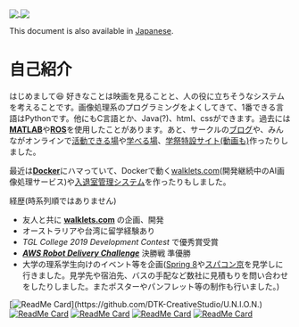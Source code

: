 <a href="https://github.com/anuraghazra/github-readme-stats">
  <img align="center" src="https://github-readme-stats.vercel.app/api/top-langs/?username=yusuke-1105&show_icons=true&hide_border=truecount_private=true&title_color=333333&text_color=000000&bg_color=45,EEFFFF,BAD3FF" />
</a>
<a href="https://github.com/anuraghazra/github-readme-stats">
  <img align="center" src="https://github-readme-stats.vercel.app/api?username=yusuke-1105&count_private=true&show_icons=true&show_icons=true&hide_border=true&cache_seconds=10000&&title_color=333333&text_color=&bg_color=-15,C2EEFF,FFDDFF&line_height=27" />
</a>  

This document is also available in [Japanese](https://github.com/yusuke-1105/yusuke-1105/blob/main/README_ja.md).  

# 自己紹介  
はじめまして😆
好きなことは映画を見ることと、人の役に立ちそうなシステムを考えることです。画像処理系のプログラミングをよくしてきて、1番できる言語はPythonです。他にもC言語とか、Java(?)、html、cssができます。過去には[**MATLAB**](https://www.mathworks.com/products/matlab.html)や[**ROS**](http://wiki.ros.org/Documentation)を使用したことがあります。あと、サークルの[ブログ](https://kuclubdtk.hateblo.jp)や、みんながオンラインで[活動できる場](https://github.com/DTK-CreativeStudio)や[学べる場](https://github.com/DTK-CreativeStudio/Course)、[学祭特設サイト(動画も)](https://kudtk844412490.wordpress.com)作ったりしました。

最近は[**Docker**](https://www.docker.com)にハマっていて、Dockerで動く[walklets.com](walklets.com)(開発継続中のAI画像処理サービス)や[入退室管理システム](https://github.com/DTK-CreativeStudio/U.N.I.O.N.)を作ったりもしました。


経歴(時系列順ではありません)
- 友人と共に [**walklets.com**](walklets.com) の企画、開発
- オーストラリアや台湾に留学経験あり
- *TGL College 2019 Development Contest* で優秀賞受賞
- [***AWS Robot Delivery Challenge***](https://aws.amazon.com/jp/robot-delivery-challenge/) 決勝戦 準優勝
- 大学の理系学生向けのイベント等を企画([Spring 8](http://www.spring8.or.jp/en/)や[スパコン京](https://www.fujitsu.com/jp/about/businesspolicy/tech/k/whatis/project/#nickname)を見学しに行きました。見学先や宿泊先、バスの手配など数社に見積もりを問い合わせをしたりしました。またポスターやパンフレット等の制作も行いました。)




[![ReadMe Card](https://github-readme-stats.vercel.app/api/pin/?username=DTK-CreativeStudio&repo=U.N.I.O.N.)](https://github.com/DTK-CreativeStudio/U.N.I.O.N.)
[![ReadMe Card](https://github-readme-stats.vercel.app/api/pin/?username=yusuke-1105&repo=Object_Detection)](https://github.com/yusuke-1105/Object_Detection)
[![ReadMe Card](https://github-readme-stats.vercel.app/api/pin/?username=DTK-CreativeStudio&repo=AWS-Robot-Delivery-Challenge)](https://github.com/DTK-CreativeStudio/AWS-Robot-Delivery-Challenge)
[![ReadMe Card](https://github-readme-stats.vercel.app/api/pin/?username=DTK-CreativeStudio&repo=Course)](https://github.com/DTK-CreativeStudio/Course)
[![ReadMe Card](https://github-readme-stats.vercel.app/api/pin/?username=yusuke-1105&repo=Search-on-Twitter)](https://github.com/yusuke-1105/Search-on-Twitter)
